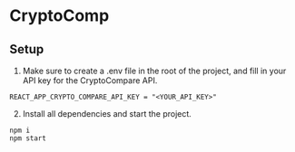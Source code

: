 # CryptoComp

## Setup

1. Make sure to create a .env file in the root of the project, and fill in your API key for the CryptoCompare API.

```
REACT_APP_CRYPTO_COMPARE_API_KEY = "<YOUR_API_KEY>"
```

2. Install all dependencies and start the project.

```
npm i
npm start
```
